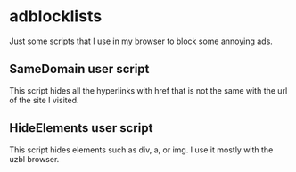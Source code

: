 # adblocklists
Just some scripts that I use in my browser to block some annoying ads.
## SameDomain user script
This script hides all the hyperlinks with href that is not the same with the url of the site I visited. 
## HideElements user script
This script hides elements such as div, a, or img. I use it mostly with the uzbl browser.
